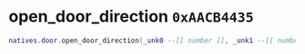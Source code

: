 # open_door_direction `0xAACB4435`

```lua
natives.door.open_door_direction(_unk0 --[[ number ]], _unk1 --[[ number ]])
```